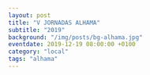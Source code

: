 ```yaml
---
layout: post
title: "V JORNADAS ALHAMA"
subtitle: "2019"
background: "/img/posts/bg-alhama.jpg"
eventdate: 2019-12-19 08:00:00 +0100
category: "local"
tags: "alhama"
---
```


